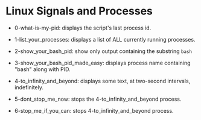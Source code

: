 # Linux Signals and Processes

* 0-what-is-my-pid: displays the script's last process id.

* 1-list_your_processes: displays a list of ALL currently running processes.

* 2-show_your_bash_pid: show only output containing the substring `bash`

* 3-show_your_bash_pid_made_easy: displays process name containing "bash" along with PID.

* 4-to_infinity_and_beyond: displays some text, at two-second intervals, indefinitely.

* 5-dont_stop_me_now: stops the 4-to_infinity_and_beyond process.

* 6-stop_me_if_you_can: stops 4-to_infinity_and_beyond process.


